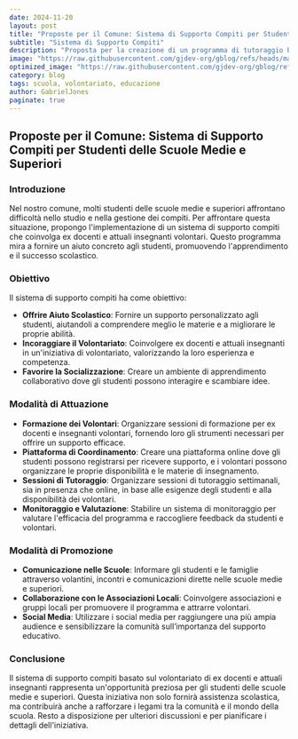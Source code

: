 ```yaml
---
date: 2024-11-20
layout: post
title: "Proposte per il Comune: Sistema di Supporto Compiti per Studenti delle Scuole Medie e Superiori"
subtitle: "Sistema di Supporto Compiti"
description: "Proposta per la creazione di un programma di tutoraggio basato sul volontariato di ex docenti e attuali insegnanti."
image: "https://raw.githubusercontent.com/gjdev-org/gblog/refs/heads/master/assets/img/copertine3.png"
optimized_image: "https://raw.githubusercontent.com/gjdev-org/gblog/refs/heads/master/assets/img/copertine3.png"
category: blog
tags: scuola, volontariato, educazione
author: GabrielJones
paginate: true
---
```


## Proposte per il Comune: Sistema di Supporto Compiti per Studenti delle Scuole Medie e Superiori

### Introduzione

Nel nostro comune, molti studenti delle scuole medie e superiori affrontano difficoltà nello studio e nella gestione dei compiti. Per affrontare questa situazione, propongo l'implementazione di un sistema di supporto compiti che coinvolga ex docenti e attuali insegnanti volontari. Questo programma mira a fornire un aiuto concreto agli studenti, promuovendo l'apprendimento e il successo scolastico.

### Obiettivo

Il sistema di supporto compiti ha come obiettivo:

- **Offrire Aiuto Scolastico**: Fornire un supporto personalizzato agli studenti, aiutandoli a comprendere meglio le materie e a migliorare le proprie abilità.
- **Incoraggiare il Volontariato**: Coinvolgere ex docenti e attuali insegnanti in un'iniziativa di volontariato, valorizzando la loro esperienza e competenza.
- **Favorire la Socializzazione**: Creare un ambiente di apprendimento collaborativo dove gli studenti possono interagire e scambiare idee.

### Modalità di Attuazione

- **Formazione dei Volontari**: Organizzare sessioni di formazione per ex docenti e insegnanti volontari, fornendo loro gli strumenti necessari per offrire un supporto efficace.
- **Piattaforma di Coordinamento**: Creare una piattaforma online dove gli studenti possono registrarsi per ricevere supporto, e i volontari possono organizzare le proprie disponibilità e le materie di insegnamento.
- **Sessioni di Tutoraggio**: Organizzare sessioni di tutoraggio settimanali, sia in presenza che online, in base alle esigenze degli studenti e alla disponibilità dei volontari.
- **Monitoraggio e Valutazione**: Stabilire un sistema di monitoraggio per valutare l'efficacia del programma e raccogliere feedback da studenti e volontari.

### Modalità di Promozione

- **Comunicazione nelle Scuole**: Informare gli studenti e le famiglie attraverso volantini, incontri e comunicazioni dirette nelle scuole medie e superiori.
- **Collaborazione con le Associazioni Locali**: Coinvolgere associazioni e gruppi locali per promuovere il programma e attrarre volontari.
- **Social Media**: Utilizzare i social media per raggiungere una più ampia audience e sensibilizzare la comunità sull’importanza del supporto educativo.

### Conclusione

Il sistema di supporto compiti basato sul volontariato di ex docenti e attuali insegnanti rappresenta un'opportunità preziosa per gli studenti delle scuole medie e superiori. Questa iniziativa non solo fornirà assistenza scolastica, ma contribuirà anche a rafforzare i legami tra la comunità e il mondo della scuola. Resto a disposizione per ulteriori discussioni e per pianificare i dettagli dell'iniziativa.

